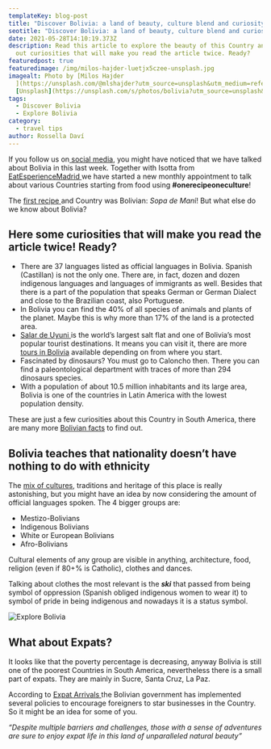```yaml
---
templateKey: blog-post
title: "Discover Bolivia: a land of beauty, culture blend and curiosity"
seotitle: "Discover Bolivia: a land of beauty, culture blend and curiosity"
date: 2021-05-28T14:10:19.373Z
description: Read this article to explore the beauty of this Country and find
  out curiosities that will make you read the article twice. Ready?
featuredpost: true
featuredimage: /img/milos-hajder-luetjx5czee-unsplash.jpg
imagealt: Photo by [Milos Hajder
  ](https://unsplash.com/@mlshajder?utm_source=unsplash&utm_medium=referral&utm_content=creditCopyText)on
  [Unsplash](https://unsplash.com/s/photos/bolivia?utm_source=unsplash&utm_medium=referral&utm_content=creditCopyText)
tags:
  - Discover Bolivia
  - Explore Bolivia
category:
  - travel tips
author: Rossella Daví
---
```

If you follow us on[ social media](https://www.instagram.com/the_expatmagazine/), you might have noticed that we have talked about Bolivia in this last week. Together with Isotta from [EatEsperienceMadrid ](https://www.instagram.com/eatsperiencemadrid/?hl=en)we have started a new monthly appointment to talk about various Countries starting from food using **\#onerecipeoneculture**!

The [first recipe ](https://www.instagram.com/tv/CPS4-f9qCve/?utm_source=ig_web_copy_link)and Country was Bolivian: *Sopa de Man*í! But what else do we know about Bolivia?

## **Here some curiosities that will make you read the article twice! Ready?**

* There are 37 languages listed as official languages in Bolivia. Spanish (Castillan) is not the only one. There are, in fact, dozen and dozen indigenous languages and languages of immigrants as well. Besides that there is a part of the population that speaks German or German Dialect and close to the Brazilian coast, also Portuguese.
* In Bolivia you can find the 40% of all species of animals and plants of the planet. Maybe this is why more than 17% of the land is a protected area.
* [Salar de Uyuni ](https://www.bolivianlife.com/bolivia-salt-flats-tour-with-red-planet-expedition/)is the world’s largest salt flat and one of Bolivia’s most popular tourist destinations. It means you can visit it, there are more [tours in Bolivia](https://www.bolivianlife.com/salt-flat-tours-bolivia-salar-de-uyuni/) available depending on from where you start.
* Fascinated by dinosaurs? You must go to Caloncho then. There you can find a paleontological department with traces of more than 294 dinosaurs species.
* With a population of about 10.5 million inhabitants and its large area, Bolivia is one of the countries in Latin America with the lowest population density.

These are just a few curiosities about this Country in South America, there are many more [Bolivian facts](https://bolivianthoughts.com/2018/08/26/11-curious-facts-that-you-did-not-know-about-bolivia/) to find out.

## **Bolivia teaches that nationality doesn’t have nothing to do with ethnicity**

The [mix of cultures](https://www.thexpatmagazine.com/blog/2021-03-21-language-and-culture-what’s-the-connection), traditions and heritage of this place is really astonishing, but you might have an idea by now considering the amount of official languages spoken. The 4 bigger groups are:

* Mestizo-Bolivians
* Indigenous Bolivians
* White or European Bolivians
* Afro-Bolivians

Cultural elements of any group are visible in anything, architecture, food, religion (even if 80+% is Catholic), clothes and dances.

Talking about clothes the most relevant is the ***ski*** that passed from being symbol of oppression (Spanish obliged indigenous women to wear it) to symbol of pride in being indigenous and nowadays it is a status symbol.

![Explore Bolivia](/img/lesly-derksen-osczx5dk4xi-unsplash.jpg "Photo by Lesly Derksen on Unsplash")

## **What about Expats?**

It looks like that the poverty percentage is decreasing, anyway Bolivia is still one of the poorest Countries in South America, nevertheless there is a small part of expats. They are mainly in Sucre, Santa Cruz, La Paz.

According to [Expat Arrivals ](https://www.expatarrivals.com/americas/bolivia/moving-bolivia#:~:text=The%20population%20of%20expats%20in,volunteering%20for%20a%20short%20period.)the Bolivian government has implemented several policies to encourage foreigners to star businesses in the Country. So it might be an idea for some of you.

*“Despite multiple barriers and challenges, those with a sense of adventures are sure to enjoy expat life in this land of unparalleled natural beauty”*